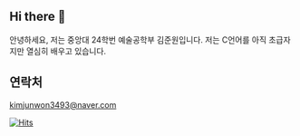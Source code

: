 ## Hi there 👋
안녕하세요, 저는 중앙대 24학번 예술공학부 김준원입니다. 저는 C언어를 아직 초급자지만 열심히 배우고 있습니다. 

## 연락처
kimjunwon3493@naver.com

[![Hits](https://hits.seeyoufarm.com/api/count/incr/badge.svg?url=https%3A%2F%2Fgithub.com%2Fkimjunwon0428%2Fkimjunwon0428&count_bg=%2379C83D&title_bg=%23555555&icon=&icon_color=%23E7E7E7&title=hits&edge_flat=false)](https://hits.seeyoufarm.com)
